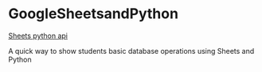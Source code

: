 # GoogleSheetsandPython
[Sheets python api](https://developers.google.com/sheets/api/quickstart/python)

A quick way to show students basic database operations using Sheets and Python 
